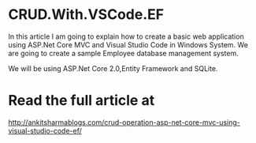 # CRUD.With.VSCode.EF
In this article I am going to explain how to create a basic web application using ASP.Net Core MVC and Visual Studio Code in Windows System. We are going to create a sample Employee database management system.

We will be using ASP.Net Core 2.0,Entity Framework and SQLite.
# Read the full article at
http://ankitsharmablogs.com/crud-operation-asp-net-core-mvc-using-visual-studio-code-ef/
